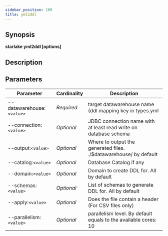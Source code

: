 ```yaml
---
sidebar_position: 100
title: yml2ddl
---
```



## Synopsis

**starlake yml2ddl [options]**

## Description


## Parameters

Parameter|Cardinality|Description
---|---|---
--datawarehouse:`<value>`|*Required*|target datawarehouse name (ddl mapping key in types.yml
--connection:`<value>`|*Optional*|JDBC connection name with at least read write on database schema
--output:`<value>`|*Optional*|Where to output the generated files. ./$datawarehouse/ by default
--catalog:`<value>`|*Optional*|Database Catalog if any
--domain:`<value>`|*Optional*|Domain to create DDL for. All by default
--schemas:`<value>`|*Optional*|List of schemas to generate DDL for. All by default
--apply:`<value>`|*Optional*|Does the file contain a header (For CSV files only)
--parallelism:`<value>`|*Optional*|parallelism level. By default equals to the available cores: 10

